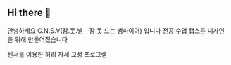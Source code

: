 ## Hi there 👋
안녕하세요 C.N.S.V(잠.못.뱀 - 잠 못 드는 뱀파이어) 입니다
전공 수업 캡스톤 디자인을 위해 만들어졌습니다

센서를 이용한 허리 자세 교정 프로그램

<!--

**Here are some ideas to get you started:**

🙋‍♀️ A short introduction - what is your organization all about?
🌈 Contribution guidelines - how can the community get involved?
👩‍💻 Useful resources - where can the community find your docs? Is there anything else the community should know?
🍿 Fun facts - what does your team eat for breakfast?
🧙 Remember, you can do mighty things with the power of [Markdown](https://docs.github.com/github/writing-on-github/getting-started-with-writing-and-formatting-on-github/basic-writing-and-formatting-syntax)
-->


